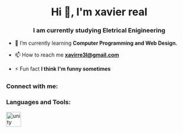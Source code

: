 <h1 align="center">Hi 👋, I'm xavier real</h1>
<h3 align="center">I am currently studying Eletrical Enigineering</h3>

- 🌱 I’m currently learning **Computer Programming and Web Design.**

- 📫 How to reach me **xavirre3l@gmail.com**

- ⚡ Fun fact **I think I'm funny sometimes**

<h3 align="left">Connect with me:</h3>
<p align="left">
</p>

<h3 align="left">Languages and Tools:</h3>
<p align="left"> <a href="https://unity.com/" target="_blank" rel="noreferrer"> <img src="https://www.vectorlogo.zone/logos/unity3d/unity3d-icon.svg" alt="unity" width="40" height="40"/> </a> </p>
